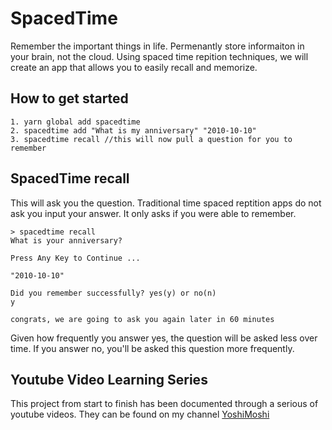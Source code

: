 # SpacedTime
Remember the important things in life. Permenantly store informaiton in your brain, not the cloud. Using spaced time repition techniques, we will create an app that allows you to easily recall and memorize. 

## How to get started

```
1. yarn global add spacedtime
2. spacedtime add "What is my anniversary" "2010-10-10"
3. spacedtime recall //this will now pull a question for you to remember
```

## SpacedTime recall
This will ask you the question. Traditional time spaced reptition apps do not ask you input your answer. It only asks if you were able to remember. 

```
> spacedtime recall
What is your anniversary?

Press Any Key to Continue ...

"2010-10-10"

Did you remember successfully? yes(y) or no(n)
y

congrats, we are going to ask you again later in 60 minutes
```

Given how frequently you answer yes, the question will be asked less over time. If you answer no, you'll be asked this question more frequently.


## Youtube Video Learning Series
This project from start to finish has been documented through a serious of youtube videos. They can be found on my channel [YoshiMoshi](https://www.youtube.com/channel/UCH1m4a3Kud_lx3eRlaZts5Q?view_as=subscriber)
